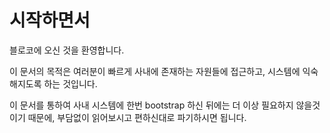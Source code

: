 # 시작하면서

블로코에 오신 것을 환영합니다.

이 문서의 목적은 여러분이 빠르게 사내에 존재하는 자원들에 접근하고, 시스템에 익숙해지도록 하는 것입니다.

이 문서를 통하여 사내 시스템에 한번 bootstrap 하신 뒤에는 더 이상 필요하지 않을것이기 때문에, 부담없이 읽어보시고 편하신대로 파기하시면 됩니다.

